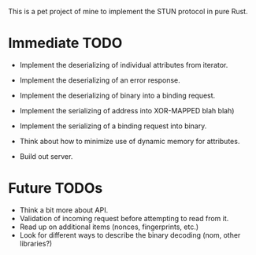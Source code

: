 This is a pet project of mine to implement the STUN protocol in pure Rust.

# Immediate TODO

* Implement the deserializing of individual attributes from iterator.
* Implement the deserializing of an error response.
* Implement the deserializing of binary into a binding request.

* Implement the serializing of address into XOR-MAPPED blah blah)
* Implement the serializing of a binding request into binary. 

* Think about how to minimize use of dynamic memory for attributes.
* Build out server.

# Future TODOs

* Think a bit more about API.
* Validation of incoming request before attempting to read from it.
* Read up on additional items (nonces, fingerprints, etc.)
* Look for different ways to describe the binary decoding (nom, other libraries?)
